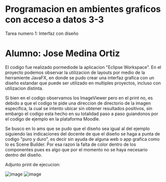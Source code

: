 # Programacion en ambientes graficos con acceso a datos 3-3
Tarea numero 1: Interfaz con diseño 

# Alumno: Jose Medina Ortiz 

El codigo fue realizado pormediode la aplicacion "Eclipse Workspace". En el proyecto podemos observar la utilizacion de layouts por medio de la herramiente JavaFX, en donde se pudo crear una interfaz grafica con un diseño estandar que puede ser utilizado en multiples proyectos, incluso con utilizacion distinta. 

Si bien en el codigo observamos los ImageViewer pero en el print no, es debido a que el codigo te pide una direccion de directorio de la imagen especifica, la cual se intento ubicar sin obtener resultados positivos, sin embargo el codigo esta hecho en su totalidad paso a paso guiandonos por el codigo de ejemplo en la plataforma Moodle. 

Se busco en lo ams que se pudo que el diseño sea igual al del ejemplo siguiendo las indicaciones del docente de que el diseño se haga a punta de codigo "puro y duro", es decir sin ayuda de alguna web o app grafica como lo es Scene Builder. Por esa razon la falta de color dentro de los componentes pues es algo que por el momento no se haya necesario dentro del diseño. 

Adjunto print de ejecucion: 

![image](https://github.com/JoseMedina03/Programacion3-3/assets/168998181/f4ade7e9-9e22-4000-927b-92c702e9bb84)
![image](https://github.com/JoseMedina03/Programacion3-3/assets/168998181/aa1abb7d-e0e6-4d8f-99dd-c6ecf2c9f876)

